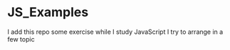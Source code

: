 # JS_Examples

 I add this repo some exercise while I study JavaScript
 I try to arrange  in a few topic
